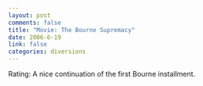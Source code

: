 ```yaml
--- 
layout: post
comments: false
title: "Movie: The Bourne Supremacy"
date: 2006-6-19
link: false
categories: diversions
---
```

Rating: A nice continuation of the first Bourne installment.
